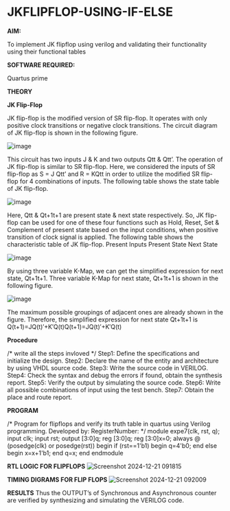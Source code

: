 # JKFLIPFLOP-USING-IF-ELSE

**AIM:** 

To implement  JK flipflop using verilog and validating their functionality using their functional tables

**SOFTWARE REQUIRED:**

Quartus prime

**THEORY**

**JK Flip-Flop**

JK flip-flop is the modified version of SR flip-flop. It operates with only positive clock transitions or negative clock transitions. The circuit diagram of JK flip-flop is shown in the following figure.

![image](https://github.com/naavaneetha/JKFLIPFLOP-USING-IF-ELSE/assets/154305477/a649c30b-232b-4558-b188-fd6c09845180)


This circuit has two inputs J & K and two outputs Qtt & Qtt’. The operation of JK flip-flop is similar to SR flip-flop. Here, we considered the inputs of SR flip-flop as S = J Qtt’ and R = KQtt in order to utilize the modified SR flip-flop for 4 combinations of inputs. The following table shows the state table of JK flip-flop.

![image](https://github.com/naavaneetha/JKFLIPFLOP-USING-IF-ELSE/assets/154305477/c4360742-e8a8-4937-b089-c46c0433f9a3)

 
Here, Qtt & Qt+1t+1 are present state & next state respectively. So, JK flip-flop can be used for one of these four functions such as Hold, Reset, Set & Complement of present state based on the input conditions, when positive transition of clock signal is applied. The following table shows the characteristic table of JK flip-flop. Present Inputs Present State Next State
 
![image](https://github.com/naavaneetha/JKFLIPFLOP-USING-IF-ELSE/assets/154305477/6c275261-a6d5-4c37-a3a7-1e88ca11c4cd)

By using three variable K-Map, we can get the simplified expression for next state, Qt+1t+1. Three variable K-Map for next state, Qt+1t+1 is shown in the following figure.
 
![image](https://github.com/naavaneetha/JKFLIPFLOP-USING-IF-ELSE/assets/154305477/5174f41b-0ce0-4329-a372-6d1943ea6673)

The maximum possible groupings of adjacent ones are already shown in the figure. Therefore, the simplified expression for next state Qt+1t+1 is Q(t+1)=JQ(t)′+K′Q(t)Q(t+1)=JQ(t)′+K′Q(t)

**Procedure**

/* write all the steps invloved */
Step1: Define the specifications and initialize the design. 
Step2: Declare the name of the entity and architecture by using VHDL source code. 
Step3: Write the source code in VERILOG. 
Step4: Check the syntax and debug the errors if found, obtain the synthesis report. 
Step5: Verify the output by simulating the source code. 
Step6: Write all possible combinations of input using the test bench. 
Step7: Obtain the place and route report.  

**PROGRAM**

/* Program for flipflops and verify its truth table in quartus using Verilog programming. Developed by: RegisterNumber:
*/
module expe7(clk, rst, q); 
    input clk; 
    input rst; 
    output [3:0]q; 
  reg [3:0]q; 
  reg [3:0]x=0; 
  always @ (posedge(clk) or posedge(rst)) 
  begin 
  if (rst==1'b1) 
  begin 
  q=4'b0; 
  end 
  else  
  begin 
  x=x+1'b1; 
  end 
  q=x; 
  end 
  endmodule

**RTL LOGIC FOR FLIPFLOPS**
![Screenshot 2024-12-21 091815](https://github.com/user-attachments/assets/197e0f4c-9335-4618-bb74-36ec6f6b0e86)


**TIMING DIGRAMS FOR FLIP FLOPS**
![Screenshot 2024-12-21 092009](https://github.com/user-attachments/assets/a18446ef-ae5f-4de6-bb7b-5f9688aab483)

**RESULTS**
Thus the OUTPUT’s of Synchronous and Asynchronous  counter are verified by synthesizing and 
simulating the  VERILOG code. 
